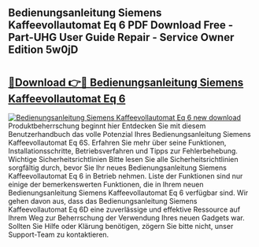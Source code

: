 ## Bedienungsanleitung Siemens Kaffeevollautomat Eq 6 PDF Download Free - Part-UHG User Guide Repair - Service Owner Edition 5w0jD

# <h2><a href="http://df1uop.blite.top/?on=Bedienungsanleitung+Siemens+Kaffeevollautomat+Eq+6">🔗Download 👉🔴 Bedienungsanleitung Siemens Kaffeevollautomat Eq 6</a></h2>

[![Bedienungsanleitung Siemens Kaffeevollautomat Eq 6 new download](https://i.imgur.com/lujVjoI.png)](http://df1uop.blite.top/?on=Bedienungsanleitung+Siemens+Kaffeevollautomat+Eq+6)
Produktbeherrschung beginnt hier Entdecken Sie mit diesem Benutzerhandbuch das volle Potenzial Ihres Bedienungsanleitung Siemens Kaffeevollautomat Eq 6S. Erfahren Sie mehr über seine Funktionen, Installationsschritte, Betriebsverfahren und Tipps zur Fehlerbehebung. Wichtige Sicherheitsrichtlinien Bitte lesen Sie alle Sicherheitsrichtlinien sorgfältig durch, bevor Sie Ihr neues Bedienungsanleitung Siemens Kaffeevollautomat Eq 6 in Betrieb nehmen. Liste der Funktionen sind nur einige der bemerkenswerten Funktionen, die in Ihrem neuen Bedienungsanleitung Siemens Kaffeevollautomat Eq 6 verfügbar sind. Wir gehen davon aus, dass das Bedienungsanleitung Siemens Kaffeevollautomat Eq 6D eine zuverlässige und effektive Ressource auf Ihrem Weg zur Beherrschung der Verwendung Ihres neuen Gadgets war. Sollten Sie Hilfe oder Klärung benötigen, zögern Sie bitte nicht, unser Support-Team zu kontaktieren.
